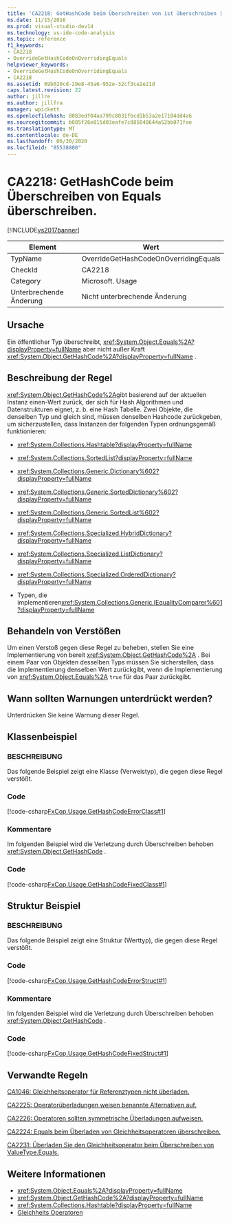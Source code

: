 ```yaml
---
title: 'CA2218: GetHashCode beim Überschreiben von ist überschreiben | Microsoft-Dokumentation'
ms.date: 11/15/2016
ms.prod: visual-studio-dev14
ms.technology: vs-ide-code-analysis
ms.topic: reference
f1_keywords:
- CA2218
- OverrideGetHashCodeOnOverridingEquals
helpviewer_keywords:
- OverrideGetHashCodeOnOverridingEquals
- CA2218
ms.assetid: 69b020cd-29e8-45a6-952e-32cf3ce2e21d
caps.latest.revision: 22
author: jillre
ms.author: jillfra
manager: wpickett
ms.openlocfilehash: 8083edf04aa799c8031fbcd1b53a2e17104dd4a6
ms.sourcegitcommit: b885f26e015d03eafe7c885040644a52bb071fae
ms.translationtype: MT
ms.contentlocale: de-DE
ms.lasthandoff: 06/30/2020
ms.locfileid: "85538800"
---
```

# <a name="ca2218-override-gethashcode-on-overriding-equals"></a>CA2218: GetHashCode beim Überschreiben von Equals überschreiben.
[!INCLUDE[vs2017banner](../includes/vs2017banner.md)]

|Element|Wert|
|-|-|
|TypName|OverrideGetHashCodeOnOverridingEquals|
|CheckId|CA2218|
|Category|Microsoft. Usage|
|Unterbrechende Änderung|Nicht unterbrechende Änderung|

## <a name="cause"></a>Ursache
 Ein öffentlicher Typ überschreibt, <xref:System.Object.Equals%2A?displayProperty=fullName> aber nicht außer Kraft <xref:System.Object.GetHashCode%2A?displayProperty=fullName> .

## <a name="rule-description"></a>Beschreibung der Regel
 <xref:System.Object.GetHashCode%2A>gibt basierend auf der aktuellen Instanz einen-Wert zurück, der sich für Hash Algorithmen und Datenstrukturen eignet, z. b. eine Hash Tabelle. Zwei Objekte, die denselben Typ und gleich sind, müssen denselben Hashcode zurückgeben, um sicherzustellen, dass Instanzen der folgenden Typen ordnungsgemäß funktionieren:

- <xref:System.Collections.Hashtable?displayProperty=fullName>

- <xref:System.Collections.SortedList?displayProperty=fullName>

- <xref:System.Collections.Generic.Dictionary%602?displayProperty=fullName>

- <xref:System.Collections.Generic.SortedDictionary%602?displayProperty=fullName>

- <xref:System.Collections.Generic.SortedList%602?displayProperty=fullName>

- <xref:System.Collections.Specialized.HybridDictionary?displayProperty=fullName>

- <xref:System.Collections.Specialized.ListDictionary?displayProperty=fullName>

- <xref:System.Collections.Specialized.OrderedDictionary?displayProperty=fullName>

- Typen, die implementieren<xref:System.Collections.Generic.IEqualityComparer%601?displayProperty=fullName>

## <a name="how-to-fix-violations"></a>Behandeln von Verstößen
 Um einen Verstoß gegen diese Regel zu beheben, stellen Sie eine Implementierung von bereit <xref:System.Object.GetHashCode%2A> . Bei einem Paar von Objekten desselben Typs müssen Sie sicherstellen, dass die Implementierung denselben Wert zurückgibt, wenn die Implementierung von <xref:System.Object.Equals%2A> `true` für das Paar zurückgibt.

## <a name="when-to-suppress-warnings"></a>Wann sollten Warnungen unterdrückt werden?
 Unterdrücken Sie keine Warnung dieser Regel.

## <a name="class-example"></a>Klassenbeispiel

### <a name="description"></a>BESCHREIBUNG
 Das folgende Beispiel zeigt eine Klasse (Verweistyp), die gegen diese Regel verstößt.

### <a name="code"></a>Code
 [!code-csharp[FxCop.Usage.GetHashCodeErrorClass#1](../snippets/csharp/VS_Snippets_CodeAnalysis/FxCop.Usage.GetHashCodeErrorClass/cs/FxCop.Usage.GetHashCodeErrorClass.cs#1)]

### <a name="comments"></a>Kommentare
 Im folgenden Beispiel wird die Verletzung durch Überschreiben behoben <xref:System.Object.GetHashCode> .

### <a name="code"></a>Code
 [!code-csharp[FxCop.Usage.GetHashCodeFixedClass#1](../snippets/csharp/VS_Snippets_CodeAnalysis/FxCop.Usage.GetHashCodeFixedClass/cs/FxCop.Usage.GetHashCodeFixedClass.cs#1)]

## <a name="structure-example"></a>Struktur Beispiel

### <a name="description"></a>BESCHREIBUNG
 Das folgende Beispiel zeigt eine Struktur (Werttyp), die gegen diese Regel verstößt.

### <a name="code"></a>Code
 [!code-csharp[FxCop.Usage.GetHashCodeErrorStruct#1](../snippets/csharp/VS_Snippets_CodeAnalysis/FxCop.Usage.GetHashCodeErrorStruct/cs/FxCop.Usage.GetHashCodeErrorStruct.cs#1)]

### <a name="comments"></a>Kommentare
 Im folgenden Beispiel wird die Verletzung durch Überschreiben behoben <xref:System.Object.GetHashCode> .

### <a name="code"></a>Code
 [!code-csharp[FxCop.Usage.GetHashCodeFixedStruct#1](../snippets/csharp/VS_Snippets_CodeAnalysis/FxCop.Usage.GetHashCodeFixedStruct/cs/FxCop.Usage.GetHashCodeFixedStruct.cs#1)]

## <a name="related-rules"></a>Verwandte Regeln
 [CA1046: Gleichheitsoperator für Referenztypen nicht überladen.](../code-quality/ca1046-do-not-overload-operator-equals-on-reference-types.md)

 [CA2225: Operatorüberladungen weisen benannte Alternativen auf.](../code-quality/ca2225-operator-overloads-have-named-alternates.md)

 [CA2226: Operatoren sollten symmetrische Überladungen aufweisen.](../code-quality/ca2226-operators-should-have-symmetrical-overloads.md)

 [CA2224: Equals beim Überladen von Gleichheitsoperatoren überschreiben.](../code-quality/ca2224-override-equals-on-overloading-operator-equals.md)

 [CA2231: Überladen Sie den Gleichheitsoperator beim Überschreiben von ValueType.Equals.](../code-quality/ca2231-overload-operator-equals-on-overriding-valuetype-equals.md)

## <a name="see-also"></a>Weitere Informationen

- <xref:System.Object.Equals%2A?displayProperty=fullName>
- <xref:System.Object.GetHashCode%2A?displayProperty=fullName>
- <xref:System.Collections.Hashtable?displayProperty=fullName>
- [Gleichheits Operatoren](https://msdn.microsoft.com/library/bc496a91-fefb-4ce0-ab4c-61f09964119a)